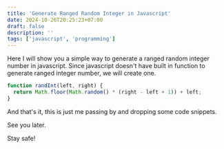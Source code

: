 ```yaml
---
title: 'Generate Ranged Random Integer in Javascript'
date: 2024-10-26T20:25:23+07:00
draft: false
description: ''
tags: ['javascript', 'programming']
---
```


Here I will show you a simple way to generate a ranged random
integer number in javascript. Since javascript doesn't have built in
function to generate ranged integer number, we will create one.
```js
function randInt(left, right) {
  return Math.floor(Math.random() * (right - left + 1)) + left;
}
```

And that's it, this is just me passing by and dropping some code snippets.

See you later.

Stay safe!
